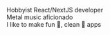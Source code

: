Hobbyist React/NextJS developer<br/>
Metal music aficionado<br/>
I like to make fun 🎉, clean 💅 apps
<!---
Dristen/Dristen is a ✨ special ✨ repository because its `README.md` (this file) appears on your GitHub profile.
You can click the Preview link to take a look at your changes.
--->
